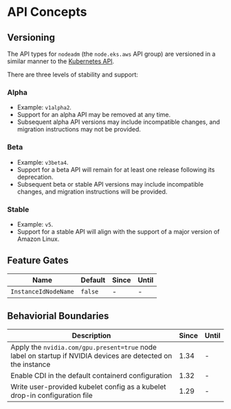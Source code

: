 # API Concepts

## Versioning

The API types for `nodeadm` (the `node.eks.aws` API group) are versioned in a similar manner to the [Kubernetes API](https://kubernetes.io/docs/reference/using-api/#api-versioning).

There are three levels of stability and support:

### Alpha
- Example: `v1alpha2`.
- Support for an alpha API may be removed at any time.
- Subsequent alpha API versions may include incompatible changes, and migration instructions may not be provided.

### Beta
- Example: `v3beta4`.
- Support for a beta API will remain for at least one release following its deprecation.
- Subsequent beta or stable API versions may include incompatible changes, and migration instructions will be provided.

### Stable
- Example: `v5`.
- Support for a stable API will align with the support of a major version of Amazon Linux.

## Feature Gates

|Name|Default|Since|Until|
|---|---|---|---|
|`InstanceIdNodeName`|`false`|-|-|

## Behaviorial Boundaries

|Description|Since|Until|
|---|---|---|
|Apply the `nvidia.com/gpu.present=true` node label on startup if NVIDIA devices are detected on the instance|1.34|-|
|Enable CDI in the default containerd configuration|1.32|-|
|Write user-provided kubelet config as a kubelet drop-in configuration file|1.29|-|
